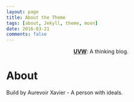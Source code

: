 ```yaml
---
layout: page
title: About the Theme
tags: [about, Jekyll, theme, moon]
date: 2016-03-21
comments: false
---
```

    
<center><a href="uvwvu.com"><b>UVW</b></a>: A thinking blog.</center>

<div>
  <h1>About</h1>
  <p>
     Build by Aurevoir Xavier - A person with ideals.
  </p>
  <div align="center">
    <img alt="" src="http://i.imgur.com/IgRvVzZ.jpg"/>
  </div>
</div>